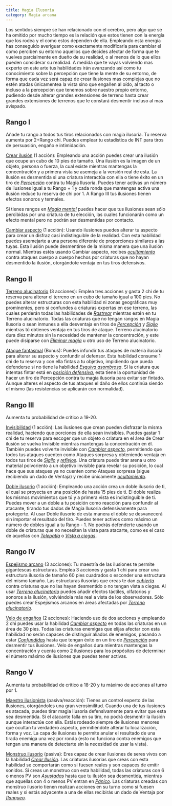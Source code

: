 ```yaml
---
title: Magia Ilusoria
category: Magia arcana
---
```


Los sentidos siempre se han relacionado con el cerebro, pero algo que se ha omitido por mucho tiempo es la relación que estos tienen con la energía que los rodea y el como estos dependen de ella. Empleando esta energía has conseguido averiguar como exactamente modificarla para cambiar el como perciben su entorno aquellos que decides afectar de forma que te vuelves parcialmente en dueño de su realidad, o al menos de lo que ellos pueden considerar su realidad. A medida que te vayas volviendo  mas experto en este arte tus habilidades irán avanzando así como tu conocimiento sobre la percepción que tiene la mente de su entorno, de forma que cada vez será capaz de crear ilusiones mas complejas que no estén atadas únicamentea la vista sino que engañen al oído, al tacto o incluso a la percepción que tenemos sobre nuestro propio entorno, pudiendo desde alterar grandes extensiones de terreno hasta crear grandes extensiones de terrenos que le constará desmentir incluso al mas avispado.

## Rango I

Añade tu rango a todos tus tiros relacionados con magia ilusoria. Tu reserva aumenta por 2+Rango chi. Puedes emplear tu estadística de INT para tiros de persuasión, engaño e intimidación.

<u>Crear ilusión</u> (1 acción): Empleando una acción puedes crear una ilusión que ocupe un cubo de 10 pies de tamaño. Una ilusión es la imagen de un objeto, persona o fuerza, la cual existe mientras mantengas la concentración y a primera vista se asemeja a la versión real de esta. La ilusión es desmentida si una criatura interactúa con ella o tiene éxito en un tiro de *[Percepción](https://raldamain.com/rules/Crear%20personajes/talentos.html#percepción-sab)* contra tu Magia Ilusoria. Puedes tener activas un número de ilusiones igual a tu Rango + 1 y cada ronda que mantengas activa una ilusión reduce tu reserva de chi por 1. A Rango III tus ilusiones tienen efectos sonoros y termales. 

Si tienes rangos en *[Magia mental](https://raldamain.com/rules/Rangos/Magia%20arcana/magia%20mental.html)* puedes hacer que tus ilusiones sean sólo percibidas por una criatura de tu elección, las cuales funcionarán como un efecto mental pero no podrán ser desmentidas por contacto.

<u>Cambiar aspecto</u> (1 acción): Usando ilusiones puedes alterar tu aspecto para crear un disfraz casi indistinguible de la realidad. Con esta habilidad puedes asemejarte a una persona diferente de proporciones similares a las tuyas. Esta ilusión puede desmentirse de la misma manera que una ilusión normal. Mientras estés usando Cambiar aspecto, recibes *[ocultamiento](https://raldamain.com/rules/Reglas%20principales/reglas%20de%20combate.html#ocultamiento)* contra ataques cuerpo a cuerpo hechos por criaturas que no hayan desmentido la ilusión, otorgándote ventaja en tus tiros defensivos.

## Rango II

<u>Terreno alucinatorio</u> (3 acciones): Emplea tres acciones y gasta 2 chi de tu reserva para alterar el terreno en un cubo de tamaño igual a 100 pies. No puedes alterar estructuras con esta habilidad ni zonas geográficas muy prominentes, pero sí confundes a criaturas expertas en ese terreno, las cuales perderán todas las habilidades de *[Rastrear](https://raldamain.com/rules/Rangos/Combate/rastrear.html)* mientras estén en tu Terreno alucinatorio. Todas las criaturas que no tengan rangos en Magia Ilusoria o sean inmunes a ella desventaja en tiros de *[Percepción](https://raldamain.com/rules/Crear%20personajes/talentos.html#percepción-sab)* y *[Sigilo](https://raldamain.com/rules/Crear%20personajes/talentos.html#sigilo-des)* mientras tú obtienes ventaja en tus tiros de ataque. Terreno alucinatorio dura diez minutos sin la necesidad de mantener la concentración, y este puede disiparse con *[Eliminar magia](https://raldamain.com/rules/Rangos/Magia%20arcana/magia%20protectora.html#rango-ii)* u otro uso de Terreno alucinatorio.

<u>Ataque fantasmal</u> (Bonus): Puedes infundir tus ataques de materia ilusoria para alterar su aspecto y confundir al defensor. Esta habilidad consume 1 chi de tu reserva y con ella fintas a tu objetivo, impidiendo que pueda defenderse si no tiene la habilidad *[Esquiva asombrosa](https://raldamain.com/rules/Rangos/Combate/reflejos.html#rango-ii)*. Si la criatura que intentas fintar está en *[posición defensiva](https://raldamain.com/rules/Reglas%20principales/reglas%20de%20combate.html#acción-de-movimiento)*, esta tiene la oportunidad de hacer un tiro de Percepción contra tu magia ilusoria para evitar ser fintado. Aunque alteres el aspecto de tus ataques el daño de ellos continúa siendo el mismo (las resistencias se aplicarán con normalidad).

## Rango III

Aumenta tu probabilidad de crítico a 19-20.

<u>Invisibilidad</u> (1 acción): Las ilusiones que crean pueden disfrazar la misma realidad, haciendo que porciones de ella sean invisibles. Puedes gastar 1 chi de tu reserva para escoger que un objeto o criatura en el área de Crear ilusión se vuelva Invisible mientras mantengas la concentración en él. También puedes volverte invisible con *[Cambiar aspecto](https://raldamain.com/rules/Rangos/Magia%20arcana/magia%20ilusoria.html#rango-i)*, permitiendo que todos tus ataques cuenten como Ataques sorpresa y obteniendo ventaja en todos tus tiros de *[Sigilo](https://raldamain.com/rules/Crear%20personajes/talentos.html#sigilo-des)* y *[reflejos](https://raldamain.com/rules/Rangos/Combate/reflejos.html)*. Una criatura puede tirar arena u otro material polvoriento a un objetivo invisible para revelar su posición, lo cual hace que sus ataques ya no cuenten como Ataques sorpresa (sigue recibiendo un dado de Ventaja) y recibe únicamente *[ocultamiento](https://raldamain.com/rules/Reglas%20principales/reglas%20de%20combate.html#ocultamiento)*.

<u>Doble ilusorio</u> (1 acción): Empleando una acción crea un doble ilusorio de ti, el cual se proyecta en una posición de hasta 15 pies de ti. El doble realiza los mismos movimientos que tú y a primera vista es indistinguible de ti. Puedes mover a un doble a tu posición como reacción para confundir al atacante, tirando tus dados de Magia Ilusoria defensivamente para protegerte. Al usar Doble ilusorio de esta manera el doble se desvanecerá sin importar el resultado del tiro. Puedes tener activos como máximo un número de dobles igual a tu Rango - 1. No podrás defenderte usando un doble de criaturas que no necesiten la vista para atacarte, como es el caso de aquellas con *[Telepatía](https://raldamain.com/rules/Rangos/Magia%20arcana/magia%20mental.html#rango-iii)* o *[Vista a ciegas](https://raldamain.com/rules/Rangos/Ascendencias/ascendencia%20abisal.html#rango-ii)*.

## Rango IV

<u>Espejismo arcano</u> (3 acciones): Tu maestría de las ilusiones te permite gigantescas estructuras. Emplea 3 acciones y gasta 1 chi para crear una estructura ilusoria de tamaño 60 pies cuadrados o esconder una estructura del mismo tamaño. Las estructuras ilusorias que creas te dan *[cubierta](https://raldamain.com/rules/Reglas%20principales/reglas%20de%20combate.html#cubierta)* contra criaturas que no las hayan desmentido o no tengan vista a ciegas. Al usar *[Terreno alucinatorio](https://raldamain.com/rules/Rangos/Magia%20arcana/magia%20ilusoria.html#rango-ii)* puedes añadir efectos táctiles, olfatorios y sonoros a la ilusión, volviéndola más real a vista de los observadores. Sólo puedes crear Espejismos arcanos en áreas afectadas por *[Terreno alucinatorio](https://raldamain.com/rules/Rangos/Magia%20arcana/magia%20ilusoria.html#rango-ii)*.

<u>Velo de engaños</u> (2 acciones): Haciendo uso de dos acciones y empleando 2 chi puedes usar la habilidad *[Cambiar aspecto](https://raldamain.com/rules/Rangos/Magia%20arcana/magia%20ilusoria.html#rango-i)* en todas las criaturas en un área de 30 pies. Todas las criaturas enemigas que elijas afectar con esta habilidad no serán capaces de distinguir aliados de enemigos, pasando a estar *[Confundidas](https://raldamain.com/rules/Reglas%20principales/Efectos%20de%20estado.html#confundida)* hasta que tengan éxito en un tiro de  *[Percepción](https://raldamain.com/rules/Crear%20personajes/talentos.html#percepción-sab)* para desmentir tus ilusiones. Velo de engaños dura mientras mantengas la concentración y cuenta como 2 ilusiones para los propósitos de determinar el número máximo de ilusiones que puedes tener activas.

## Rango V 

Aumenta tu probabilidad de crítico a 18-20 y tu máximo de acciones al turno por 1.

<u>Maestro ilusionista</u> (pasiva/reacción):  Tienes un control experto de las ilusiones, otorgándoles una gran verosimilitud. Cuando una de tus ilusiones es atacada, puedes tirar magia Ilusoria defensivamente para evitar que esta sea desmentida. Si el atacante falla en su tiro, no podrá desmentir la ilusión aunque interactúe con ella. Estás rodeado siempre de ilusiones menores que ocultan tu verdadero aspecto, permitiéndote alterar tu localización, forma y voz. La capa de ilusiones te permite anular el resultado de una tirada enemiga una vez por ronda (esto no funciona contra enemigos que tengan una manera de detectarte sin la necesidad de usar la vista).

<u>Monstruo ilusorio</u> (pasiva): Eres capaz de crear ilusiones de seres vivos con la habilidad *[Crear Ilusión](https://raldamain.com/rules/Rangos/Magia%20arcana/magia%20ilusoria.html#rango-i)*. Las criaturas ilusorias que creas con esta habilidad se comportarán como si fuesen reales y son capaces de emitir sonidos. Si creas un monstruo con esta habilidad, todas las criaturas con 6 o menos PV son *[Asustadas](https://raldamain.com/rules/Reglas%20principales/Efectos%20de%20estado.html#asustada)* hasta que tu ilusión sea desmentida, mientras que aquellas con 4 o menos PV entran en *[Pánico](https://raldamain.com/rules/Reglas%20principales/Efectos%20de%20estado.html#pánico)*. Las criaturas creadas con monstruo ilusorio tienen realizan acciones en su turno como si fuesen reales y si estás adyacente a una de ellas recibirás un dado de Ventaja por *[flanqueo](https://raldamain.com/rules/Reglas%20principales/reglas%20de%20combate.html#flanqueo)*.